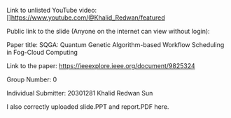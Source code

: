 Link to unlisted YouTube video:
[]https://www.youtube.com/@Khalid_Redwan/featured


Public link to the slide (Anyone on the internet can view without login):
[](https://docs.google.com/presentation/d/1VeQdFNR-_pOWuF7FLZpvfGwfMlF4bpWhRvjDh32LIMU/edit?usp=sharing)


Paper title:
SQGA: Quantum Genetic Algorithm-based Workflow Scheduling in Fog-Cloud Computing

Link to the paper:
https://ieeexplore.ieee.org/document/9825324

Group Number:
0

Individual Submitter:
20301281 Khalid Redwan Sun

I also correctly uploaded slide.PPT and report.PDF here.
